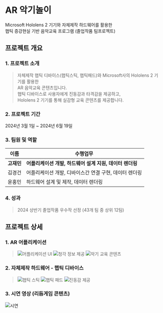 # AR 악기놀이
Microsoft Hololens 2 기기와 자체제작 하드웨어를 활용한  
햅틱 증강현실 기반 음악교육 프로그램 (졸업작품 팀프로젝트)

## 프로젝트 개요
### 1. 프로젝트 소개
> 자체제작 햅틱 디바이스(햅틱스틱, 햅틱패드)와 Microsoft사의 Hololens 2 기기를 활용한  
> AR 음악교육 콘텐츠입니다.  
> 햅틱 디바이스로 사용자에게 진동감과 타격감을 제공하고,  
> Hololens 2 기기를 통해 실감형 교육 콘텐츠를 제공합니다.
### 2. 프로젝트 기간
2024년 3월 1일 ~ 2024년 6월 19일
### 3. 팀원 및 역할
| 이름 | 수행업무 |
|------|------|
| **고재민** | **어플리케이션 개발, 하드웨어 설계 지원, 데이터 렌더링** |
| 김경건 | 어플리케이션 개발, 디바이스간 연결 구현, 데이터 렌더링 |
| 윤홍민 | 하드웨어 설계 및 제작, 데이터 렌더링 |
### 4. 성과
> 2024 상반기 졸업작품 우수작 선정 (43개 팀 중 상위 12팀)
## 프로젝트 상세
### 1. AR 어플리케이션
> ![어플리케이션 UI](https://github.com/user-attachments/assets/c1447fbb-67f4-4590-905b-252e927378c5)
> ![청각 정보 제공](https://github.com/user-attachments/assets/dffd0f3b-0796-4199-8f3c-13acfb4e3b42)
> ![악기 교육 콘텐츠](https://github.com/user-attachments/assets/5e3fdae4-4189-4625-8611-aa027e0ccbdc)
### 2. 자체제작 하드웨어 - 햅틱 디바이스
> ![햅틱 스틱](https://github.com/user-attachments/assets/84b592a7-1fc9-4a4f-846a-c604fdc1ed61)
> ![햅틱 패드](https://github.com/user-attachments/assets/3a0b2ed7-50ce-4efe-98ec-217723f2856c)
> ![진동감 제공](https://github.com/user-attachments/assets/01d8879a-a370-4cf0-818c-be5b2e7a9adc)
### 3. 시연 영상 (리듬게임 콘텐츠)
![시연](https://github.com/user-attachments/assets/692269c2-2533-4dee-a382-be63b2dfd7bf)
